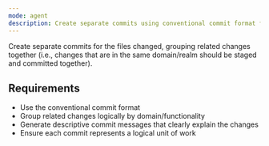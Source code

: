 ```yaml
---
mode: agent
description: Create separate commits using conventional commit format for related file changes
---
```


Create separate commits for the files changed, grouping related changes together (i.e., changes that are in the same domain/realm should be staged and committed together).

## Requirements
- Use the conventional commit format
- Group related changes logically by domain/functionality
- Generate descriptive commit messages that clearly explain the changes
- Ensure each commit represents a logical unit of work
